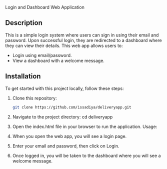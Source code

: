 Login and Dashboard Web Application

## Description

This is a simple login system where users can sign in using their email and password. Upon successful login, they are redirected to a dashboard where they can view their details. This web app allows users to:
- Login using email/password.
- View a dashboard with a welcome message.


## Installation
To get started with this project locally, follow these steps:

1. Clone this repository:

   ```bash
   git clone https://github.com/issadiya/deliveryapp.git
2. Navigate to the project directory:
cd deliveryapp

3. Open the index.html file in your browser to run the application.
Usage:
1. When you open the web app, you will see a login page.
2. Enter your email and password, then click on Login.
3. Once logged in, you will be taken to the dashboard where you will see a welcome message.

